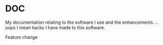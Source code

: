 DOC
===

My documentation relating to the software I use and the enhancements ... oops I mean hacks I have made to this software.

Feature change

